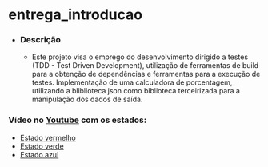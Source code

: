 # entrega_introducao

* ### Descrição
  * Este projeto visa o emprego do desenvolvimento dirigido a testes (TDD - Test Driven Development), utilização de ferramentas de build para a obtenção
    de dependências e ferramentas para a execução de testes. Implementação de uma calculadora de porcentagem, utilizando a bliblioteca json 
    como biblioteca terceirizada para a manipulação dos dados de saída. 
   
### Vídeo no [Youtube](https://youtu.be/ePhYPV5GFPE) com os estados:
  
  * [Estado vermelho](https://youtu.be/ePhYPV5GFPE?t=169)
  * [Estado verde](https://youtu.be/ePhYPV5GFPE?t=208)
  * [Estado azul](https://youtu.be/ePhYPV5GFPE?t=326)
